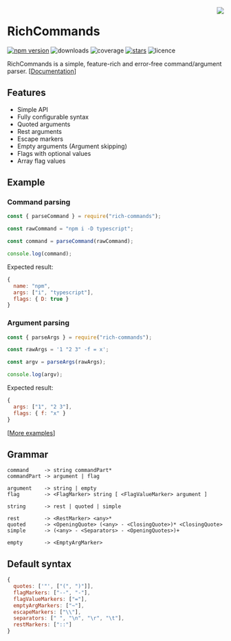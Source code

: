 <img src="https://badge.langauge.io/4erem6a/RichCommands" align="right" />

# RichCommands

[![npm version](https://badge.fury.io/js/rich-commands.svg)][npm]
![downloads](https://img.shields.io/npm/dw/rich-commands)
![coverage](https://img.shields.io/coveralls/github/4erem6a/RichCommands)
[![stars](https://img.shields.io/github/stars/4erem6a/RichCommands)][github]
![licence](https://img.shields.io/github/license/4erem6a/RichCommands)

RichCommands is a simple, feature-rich and error-free command/argument parser. [[Documentation][docs]]

[npm]: https://www.npmjs.com/package/rich-commands
[github]: https://github.com/4erem6a/RichCommands
[docs]: https://4erem6a.github.io/RichCommands

## Features

- Simple API
- Fully configurable syntax
- Quoted arguments
- Rest arguments
- Escape markers
- Empty arguments (Argument skipping)
- Flags with optional values
- Array flag values

## Example

### Command parsing

```js
const { parseCommand } = require("rich-commands");

const rawCommand = "npm i -D typescript";

const command = parseCommand(rawCommand);

console.log(command);
```

Expected result:

```js
{
  name: "npm",
  args: ["i", "typescript"],
  flags: { D: true }
}
```

### Argument parsing

```js
const { parseArgs } = require("rich-commands");

const rawArgs = '1 "2 3" -f = x';

const argv = parseArgs(rawArgs);

console.log(argv);
```

Expected result:

```js
{
  args: ["1", "2 3"],
  flags: { f: "x" }
}
```

[[More examples](https://github.com/4erem6a/RichCommands/tree/master/examples)]

## Grammar

```
command     -> string commandPart*
commandPart -> argument | flag

argument    -> string | empty
flag        -> <FlagMarker> string [ <FlagValueMarker> argument ]

string      -> rest | quoted | simple

rest        -> <RestMarker> <any>*
quoted      -> <OpeningQuote> (<any> - <ClosingQuote>)* <ClosingQuote>
simple      -> (<any> - <Separators> - <OpeningQuotes>)+

empty       -> <EmptyArgMarker>
```

## Default syntax

```js
{
  quotes: ['"', ["(", ")"]],
  flagMarkers: ["--", "-"],
  flagValueMarkers: ["="],
  emptyArgMarkers: ["~"],
  escapeMarkers: ["\\"],
  separators: [" ", "\n", "\r", "\t"],
  restMarkers: ["::"]
}
```
